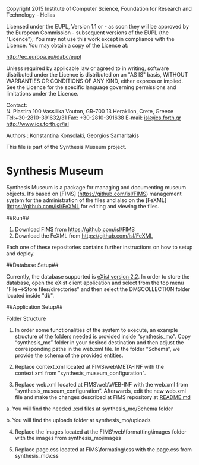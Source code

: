 
Copyright 2015 Institute of Computer Science,
Foundation for Research and Technology - Hellas

Licensed under the EUPL, Version 1.1 or - as soon they will be approved
by the European Commission - subsequent versions of the EUPL (the "Licence");
You may not use this work except in compliance with the Licence.
You may obtain a copy of the Licence at:

http://ec.europa.eu/idabc/eupl

Unless required by applicable law or agreed to in writing, software distributed
under the Licence is distributed on an "AS IS" basis,
WITHOUT WARRANTIES OR CONDITIONS OF ANY KIND, either express or implied.
See the Licence for the specific language governing permissions and limitations
under the Licence.

Contact:  
N. Plastira 100
Vassilika Vouton, GR-700 13 Heraklion, Crete, Greece
Tel:+30-2810-391632/31
Fax: +30-2810-391638
E-mail: isl@ics.forth.gr
http://www.ics.forth.gr/isl

Authors : Konstantina Konsolaki, Georgios Samaritakis

This file is part of the Synthesis Museum project.

 

Synthesis Museum
====

Synthesis Museum is a package for managing and documenting museum objects. 
It’s based on [FIMS] (https://github.com/isl/FIMS) management system for the administration of the files and also on the 
[FeXML] (https://github.com/isl/FeXML for editing and viewing the files. 

##Run##
1.	Download FIMS from https://github.com/isl/FIMS
2.	Download the FeXML from https://github.com/isl/FeXML

Each one of these repositories contains further instructions on how to setup and deploy.

##Database Setup##

Currently, the database supported is [eXist version 2.2](http://www.exist-db.org).
In order to store the database, open the eXist client application and select from the top menu "File-->Store files/directories" and then select
the DMSCOLLECTION folder located inside "db". 

##Application Setup##

Folder Structure

1.	In order some functionalities of the system to execute, an example structure of the folders needed is provided inside “synthesis_mo”. 
Copy “synthesis_mo” folder in your desired destination and then adjust the corresponding paths in the web.xml file. In the folder “Schema”, we provide
the schema of the provided entities.

2.	Replace context.xml located at FIMS\web\META-INF with the context.xml from "synthesis_museum_configuration".

3.	Replace web.xml located at FIMS\web\WEB-INF with the web.xml from “synthesis_museum_configuration”.  Afterwards, edit the new web.xml file and make the 
changes described at FIMS repository at [README.md](https://github.com/isl/FIMS/blob/master/README.md)

a.	You will find the needed .xsd files at synthesis_mo/Schema folder

b.	You will find the uploads folder at synthesis_mo/uploads

4.	Replace the images located at the FIMS\web\formatting\images folder with the images from synthesis_mo\images

5.	Replace page.css located at FIMS\formating\css with the page.css from synthesis_mo\css





